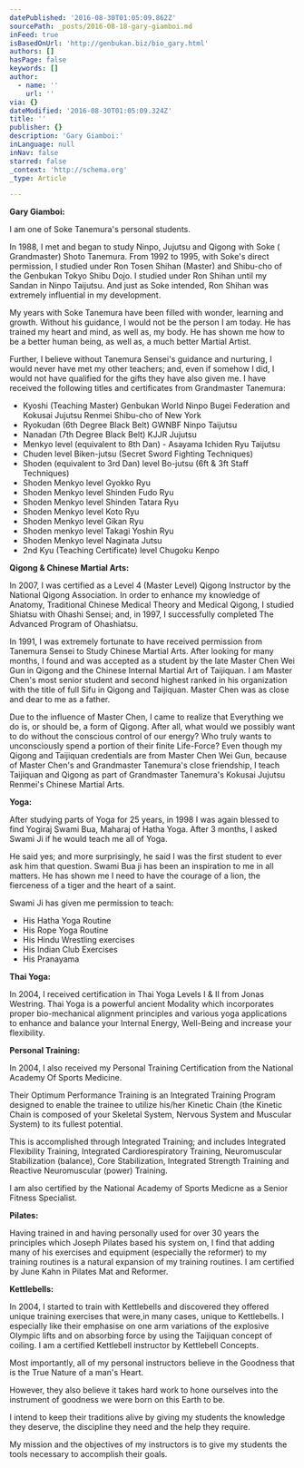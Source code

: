 ```yaml
---
datePublished: '2016-08-30T01:05:09.862Z'
sourcePath: _posts/2016-08-18-gary-giamboi.md
inFeed: true
isBasedOnUrl: 'http://genbukan.biz/bio_gary.html'
authors: []
hasPage: false
keywords: []
author:
  - name: ''
    url: ''
via: {}
dateModified: '2016-08-30T01:05:09.324Z'
title: ''
publisher: {}
description: 'Gary Giamboi:'
inLanguage: null
inNav: false
starred: false
_context: 'http://schema.org'
_type: Article

---
```

**Gary Giamboi:**

I am one of Soke Tanemura's personal students.

In 1988, I met and began to study Ninpo, Jujutsu and Qigong with Soke ( Grandmaster) Shoto Tanemura. From 1992 to 1995, with Soke's direct permission, I studied under Ron Tosen Shihan (Master) and Shibu-cho of the Genbukan Tokyo Shibu Dojo. I studied under Ron Shihan until my Sandan in Ninpo Taijutsu. And just as Soke intended, Ron Shihan was extremely influential in my development.

My years with Soke Tanemura have been filled with wonder, learning and growth. Without his guidance, I would not be the person I am today. He has trained my heart and mind, as well as, my body. He has shown me how to be a better human being, as well as, a much better Martial Artist.

Further, I believe without Tanemura Sensei's guidance and nurturing, I would never have met my other teachers; and, even if somehow I did, I would not have qualified for the gifts they have also given me. I have received the following titles and certificates from Grandmaster Tanemura:

* Kyoshi (Teaching Master) Genbukan World Ninpo Bugei Federation and Kokusai Jujutsu Renmei Shibu-cho of New York
* Ryokudan (6th Degree Black Belt) GWNBF Ninpo Taijutsu
* Nanadan (7th Degree Black Belt) KJJR Jujutsu
* Menkyo level (equivalent to 8th Dan) - Asayama Ichiden Ryu Taijutsu
* Chuden level Biken-jutsu (Secret Sword Fighting Techniques)
* Shoden (equivalent to 3rd Dan) level Bo-jutsu (6ft & 3ft Staff Techniques)
* Shoden Menkyo level Gyokko Ryu
* Shoden Menkyo level Shinden Fudo Ryu
* Shoden Menkyo level Shinden Tatara Ryu
* Shoden Menkyo level Koto Ryu
* Shoden Menkyo level Gikan Ryu
* Shoden menkyo level Takagi Yoshin Ryu
* Shoden Menkyo level Naginata Jutsu
* 2nd Kyu (Teaching Certificate) level Chugoku Kenpo

**Qigong & Chinese Martial Arts:**

In 2007, I was certified as a Level 4 (Master Level) Qigong Instructor by the National Qigong Association. In order to enhance my knowledge of Anatomy, Traditional Chinese Medical Theory and Medical Qigong, I studied Shiatsu with Ohashi Sensei; and, in 1997, I successfully completed The Advanced Program of Ohashiatsu.

In 1991, I was extremely fortunate to have received permission from Tanemura Sensei to Study Chinese Martial Arts. After looking for many months, I found and was accepted as a student by the late Master Chen Wei Gun in Qigong and the Chinese Internal Martial Art of Taijiquan. I am Master Chen's most senior student and second highest ranked in his organization with the title of full Sifu in Qigong and Taijiquan. Master Chen was as close and dear to me as a father.

Due to the influence of Master Chen, I came to realize that Everything we do is, or should be, a form of Qigong. After all, what would we possibly want to do without the conscious control of our energy? Who truly wants to unconsciously spend a portion of their finite Life-Force? Even though my Qigong and Taijiquan credentials are from Master Chen Wei Gun, because of Master Chen's and Grandmaster Tanemura's close friendship, I teach Taijiquan and Qigong as part of Grandmaster Tanemura's Kokusai Jujutsu Renmei's Chinese Martial Arts.

**Yoga:**

After studying parts of Yoga for 25 years, in 1998 I was again blessed to find Yogiraj Swami Bua, Maharaj of Hatha Yoga. After 3 months, I asked Swami Ji if he would teach me all of Yoga.

He said yes; and more surprisingly, he said I was the first student to ever ask him that question. Swami Bua ji has been an inspiration to me in all matters. He has shown me I need to have the courage of a lion, the fierceness of a tiger and the heart of a saint.

Swami Ji has given me permission to teach:

* His Hatha Yoga Routine
* His Rope Yoga Routine
* His Hindu Wrestling exercises
* His Indian Club Exercises
* His Pranayama

**Thai Yoga:**

In 2004, I received certification in Thai Yoga Levels I & II from Jonas Westring. Thai Yoga is a powerful ancient Modality which incorporates proper bio-mechanical alignment principles and various yoga applications to enhance and balance your Internal Energy, Well-Being and increase your flexibility.

**Personal Training:**

In 2004, I also received my Personal Training Certification from the National Academy Of Sports Medicine.

Their Optimum Performance Training is an Integrated Training Program designed to enable the trainee to utilize his/her Kinetic Chain (the Kinetic Chain is composed of your Skeletal System, Nervous System and Muscular System) to its fullest potential.

This is accomplished through Integrated Training; and includes Integrated Flexibility Training, Integrated Cardiorespiratory Training, Neuromuscular Stabilization (balance), Core Stabilization, Integrated Strength Training and Reactive Neuromuscular (power) Training.

I am also certified by the National Academy of Sports Medicne as a Senior Fitness Specialist.

**Pilates:**

Having trained in and having personally used for over 30 years the principles which Joseph Pilates based his system on, I find that adding many of his exercises and equipment (especially the reformer) to my training routines is a natural expansion of my training routines. I am certified by June Kahn in Pilates Mat and Reformer.

**Kettlebells:**

In 2004, I started to train with Kettlebells and discovered they offered unique training exercises that were,in many cases, unique to Kettlebells. I especially like their emphasise on one arm variations of the explosive Olympic lifts and on absorbing force by using the Taijiquan concept of coiling. I am a certified Kettlebell instructor by Kettlebell Concepts.

Most importantly, all of my personal instructors believe in the Goodness that is the True Nature of a man's Heart.

However, they also believe it takes hard work to hone ourselves into the instrument of goodness we were born on this Earth to be.

I intend to keep their traditions alive by giving my students the knowledge they deserve, the discipline they need and the help they require.

My mission and the objectives of my instructors is to give my students the tools necessary to accomplish their goals.